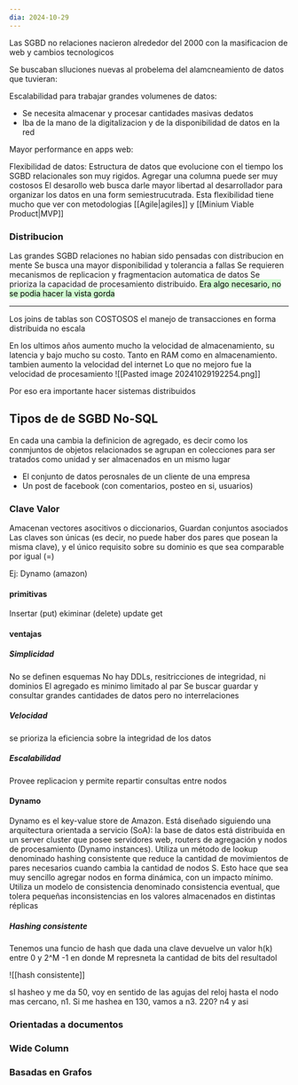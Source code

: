 ```yaml
---
dia: 2024-10-29
---
```

Las SGBD no relaciones nacieron alrededor del 2000 con la masificacion de web y cambios tecnologicos 

Se buscaban slluciones nuevas al probelema del alamcneamiento de datos que tuvieran:

Escalabilidad para trabajar grandes volumenes de datos:
- Se necesita almacenar y procesar cantidades masivas dedatos 
- Iba de la mano de la digitalizacion y de la disponibilidad de datos en la red

Mayor performance en apps web:

Flexibilidad de datos: 
Estructura de datos que evolucione con el tiempo 
los SGBD relacionales son muy rigidos. Agregar una columna puede ser muy costosos
El desarollo web busca darle mayor libertad al desarrollador para organizar los datos en una form semiestrucutrada. 
Esta flexibilidad tiene mucho que ver con metodologias [[Agile|agiles]] y [[Minium Viable Product|MVP]] 


### Distribucion 
Las grandes SGBD relaciones no habian sido pensadas con distribucion en mente 
Se busca una mayor disponibilidad y tolerancia a fallas 
Se requieren mecanismos de replicacion y fragmentacion automatica de datos 
Se prioriza la capacidad de procesamiento distribuido.
<mark style="background: #BBFABBA6;">Era algo necesario, no se podia hacer la vista gorda</mark>

--- 
Los joins de tablas son COSTOSOS 
el manejo de transacciones en forma distribuida no escala 


En los ultimos años aumento mucho la velocidad de almacenamiento, su latencia y bajo mucho su costo. Tanto en RAM como en almacenamiento. tambien aumento la velocidad del internet
Lo que no mejoro fue la velocidad de procesamiento 
![[Pasted image 20241029192254.png]]

Por eso era importante hacer sistemas distribuidos

## Tipos de de SGBD No-SQL 
En cada una cambia la definicion de agregado, es decir como los conmjuntos de objetos relacionados se agrupan en colecciones para ser tratados como unidad y ser almacenados en un mismo lugar 
- El conjunto de datos perosnales de un cliente de una empresa 
- Un post de facebook (con comentarios, posteo en si, usuarios)

### Clave Valor 
Amacenan vectores asocitivos o diccionarios, Guardan conjuntos asociados
Las claves son únicas (es decir, no puede haber dos pares que posean la misma clave), y el único requisito sobre su dominio es que sea comparable por igual (=)

Ej: Dynamo (amazon)
#### primitivas
Insertar (put)
ekiminar (delete)
update 
get
#### ventajas 
##### Simplicidad 
No se definen esquemas
No hay DDLs, resitricciones de integridad, ni dominios 
El agregado es minimo limitado al par
Se buscar guardar y consultar grandes cantidades de datos pero no interrelaciones
##### Velocidad 
se prioriza la eficiencia sobre la integridad de los datos

##### Escalabilidad 
Provee replicacion y permite repartir consultas entre nodos 

#### Dynamo 
Dynamo es el key-value store de Amazon. Está diseñado siguiendo una arquitectura orientada a servicio (SoA): la base de datos está distribuida en un server cluster que posee servidores web, routers de agregación y nodos de procesamiento (Dynamo instances). Utiliza un método de lookup denominado hashing consistente que reduce la cantidad de movimientos de pares necesarios cuando cambia la cantidad de nodos S. Esto hace que sea muy sencillo agregar nodos en forma dinámica, con un impacto mínimo. Utiliza un modelo de consistencia denominado consistencia eventual, que tolera pequeñas inconsistencias en los valores almacenados en distintas réplicas

##### Hashing consistente
Tenemos una funcio de hash que dada una clave devuelve un valor h(k)  entre 0 y 2^M -1 en donde M represneta la cantidad de bits del resultadol

![[hash consistente]]

sI hasheo y me da 50, voy en sentido de las agujas del reloj hasta el nodo mas cercano, n1. Si me hashea en 130, vamos a n3. 220? n4 y asi
  
### Orientadas a documentos 
### Wide Column 

### Basadas en Grafos 

